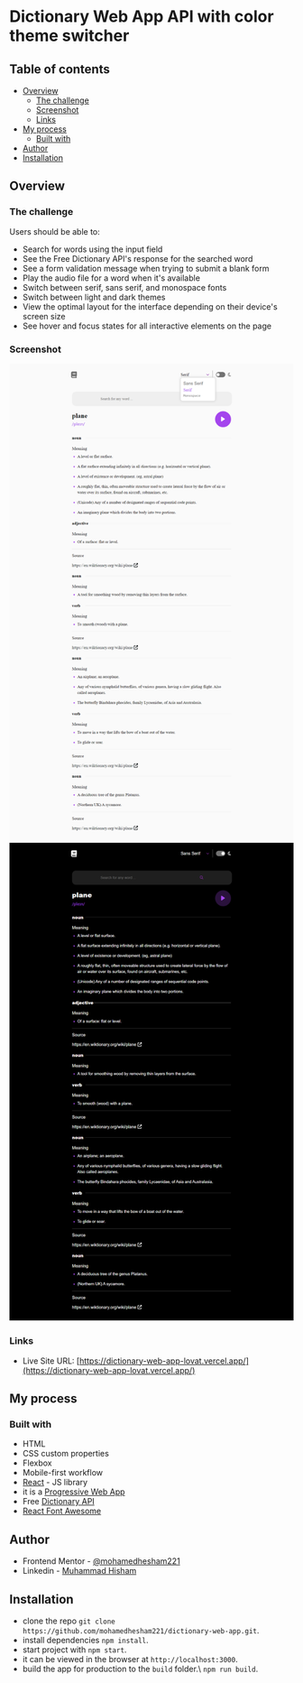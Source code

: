 # Dictionary Web App API with color theme switcher

## Table of contents

- [Overview](#overview)
  - [The challenge](#the-challenge)
  - [Screenshot](#screenshot)
  - [Links](#links)
- [My process](#my-process)
  - [Built with](#built-with)
- [Author](#author)
- [Installation](#installation)

## Overview

### The challenge

Users should be able to:

- Search for words using the input field
- See the Free Dictionary API's response for the searched word
- See a form validation message when trying to submit a blank form
- Play the audio file for a word when it's available
- Switch between serif, sans serif, and monospace fonts
- Switch between light and dark themes
- View the optimal layout for the interface depending on their device's screen size
- See hover and focus states for all interactive elements on the page

### Screenshot

![screencapture](./src/assets/screencapture.png)
![screencapture1](./src/assets/screencapture2.png)

### Links

- Live Site URL: [https://dictionary-web-app-lovat.vercel.app/](https://dictionary-web-app-lovat.vercel.app/)

## My process

### Built with

- HTML
- CSS custom properties
- Flexbox
- Mobile-first workflow
- [React](https://reactjs.org/) - JS library
- it is a [Progressive Web App](https://facebook.github.io/create-react-app/docs/making-a-progressive-web-app)
- Free [Dictionary API](https://dictionaryapi.dev/)
- [React Font Awesome](https://fontawesome.com/v5/docs/web/use-with/react)

## Author

- Frontend Mentor - [@mohamedhesham221](https://www.frontendmentor.io/profile/mohamedhesham221)
- Linkedin - [Muhammad Hisham](https://www.linkedin.com/in/muhammad-hisham-23544b253/)

## Installation

- clone the repo `git clone https://github.com/mohamedhesham221/dictionary-web-app.git`.
- install dependencies `npm install`.
- start project with `npm start`.
- it can be viewed in the browser at `http://localhost:3000`.
- build the app for production to the `build` folder.\ `npm run build`.
